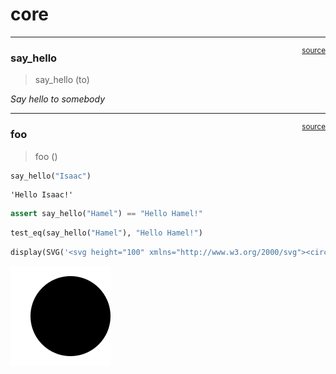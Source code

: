 # core


<!-- WARNING: THIS FILE WAS AUTOGENERATED! DO NOT EDIT! -->

------------------------------------------------------------------------

<a
href="https://github.com/glenn-t/nbdev-play/blob/main/nbdev_play/core.py#L9"
target="_blank" style="float:right; font-size:smaller">source</a>

### say_hello

>  say_hello (to)

*Say hello to somebody*

------------------------------------------------------------------------

<a
href="https://github.com/glenn-t/nbdev-play/blob/main/nbdev_play/core.py#L14"
target="_blank" style="float:right; font-size:smaller">source</a>

### foo

>  foo ()

``` python
say_hello("Isaac")
```

    'Hello Isaac!'

``` python
assert say_hello("Hamel") == "Hello Hamel!"
```

``` python
test_eq(say_hello("Hamel"), "Hello Hamel!")
```

``` python
display(SVG('<svg height="100" xmlns="http://www.w3.org/2000/svg"><circle cx="50" cy="50" r="40"/></svg>'))
```

![](00_core_files/figure-commonmark/cell-7-output-1.svg)

